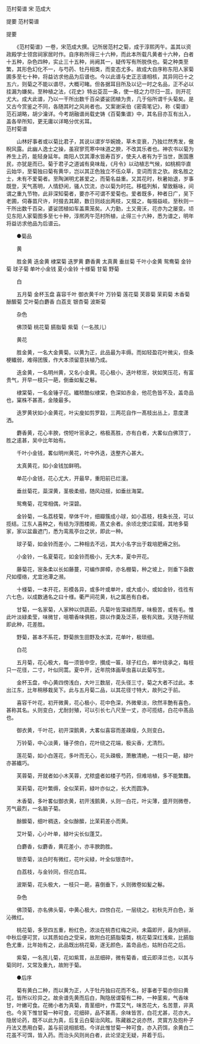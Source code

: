 范村菊谱 宋 范成大

提要
范村菊谱

提要

　　《范村菊谱》一卷，宋范成大撰。记所居范村之菊，成于淳熙丙午。盖其以资政殿学士领宫祠家居时作。自序称所得三十六种，而此本所载凡黄者十六种，白者十五种，杂色四种，实止三十五种，尚阙其一，疑传写有所脱佚也。菊之种类至繁，其形色幻化不一，与芍药、牡丹相类，而变态尤多。故成大自序称东阳人家菊圃多至七十种，将益访求他品为后谱也。今以此谱与史正志谱相核，其异同已十之五六，则菊之不能以谱尽，大概可睹。但各据耳目所及以记一时之名品，正不必以挂漏为嫌矣。至种植之法，《花史》特出芟蕊一条，使一枝之力尽归一蕊，则开花尤大。成大此谱，乃以一干所出数千百朵婆娑团植为贵，几于俗所谓千头菊矣。是又古今赏鉴之不同，各随其时之风尚者也。又案谢采伯《密斋笔记》，称《菊谱》范石湖略，胡少瀹详。今考胡融谱尚载史铸《百菊集谱》中，其名目亦互有出入，盖各举所知，更无庸以详略分优劣耳。  
范村菊谱

　　山林好事者或以菊比君子，其说以谓岁华婉娩，草木变衰，乃独烂然秀发，傲睨风露。此幽人逸士之操，虽寂寥荒寒中味道之腴，不改其乐者也。神农书以菊为养生上药，能轻身延年。南阳人饮其潭水皆寿百岁，使夫人者有为于当世，医国惠民，亦犹是而已。菊于君子之道诚有臭味哉，《月令》以动植志气候，如桃桐华直云始华，至菊独曰菊有黄华，岂以其正色独立不伍众草，变词而言之欤。故名胜之士，未有不爱菊者。至陶渊明尤甚爱之，而菊名益重。又其花时，秋暑始退，岁事既登，天气髙明，人情舒闲，骚人饮流，亦以菊为时花。移槛列斛，辇致觞咏，间谓之重九节物，此非深知菊者，要亦不可谓不爱菊也。爱者既多，种者日广，吴下老圃，伺春苗尺许，时掇去其颠，数日则歧出两枝，又掇之，每掇益岐。至秋则一干所出数千百朶，婆娑团植如车盖熏笼矣。人力勤，土又膏沃，花亦为之屡变。顷见东阳人家菊图多至七十种，淳熈丙午范村所植，止得三十六种，悉为谱之，明年将益访求他品为后谱云。 

　　●菊品 

　　黄 

　　胜金黄 迭金黄 棣棠菊 迭罗黄 麝香黄 太真黄 垂丝菊 千叶小金黄 鸳鸯菊 金铃菊 球子菊 单叶小金钱 夏小金铃 十様菊 甘菊 野菊 

　　白 

　　五月菊 金杯玉盘 喜容千叶 御衣黄千叶 万铃菊 莲花菊 芙蓉菊 茉莉菊 木香菊 酴醿菊 艾叶菊白麝香 白荔支 银杏菊 波斯菊 

　　杂色 

　　佛顶菊 桃花菊 臙脂菊 紫菊（一名孩儿） 

　　黄花 

　　胜金黄，一名大金黄菊。以黄为正，此品最为丰缛。而如轻盈花叶微尖，但条梗纎弱，难得团簇，作大本须留意扶植乃成。 

　　迭金黄，一名明州黄，又名小金黄。花心极小，迭叶秾宻，状如笑压花，有富贵气，开早一枝只一葩，倒垂如髪之鬈。 

　　棣棠菊，一名金锤子花。纎秾酷似棣棠，色深如赤金，他花色皆不及，盖竒品也，窠株不甚髙，金陵最多。 

　　迭罗黄状如小金黄花，叶尖廋如剪罗縠，三两花自作一髙枝出丛上，意度潇洒。 

　　麝香黄，花心丰腴，傍短叶宻承之，格极髙胜，亦有白者，大畧似白佛顶丁，胜之逺甚，吴中比年始有。 

　　千叶小金钱，畧似明州黄花，叶中外迭，迭整齐心甚大。 

　　太真黄花，如小金钱加鲜明。 

　　单花小金钱，花心尤大，开最早，重阳前已烂漫。 

　　垂丝菊花，蘂深黄，茎极柔细，随风动揺，如垂丝海棠。 

　　鸳鸯菊，花常相偶，叶深碧。 

　　金铃菊，一名荔枝菊，举体千叶，细瓣簇成小球，如小荔枝，枝条长茂，可以揽结。江东人喜种之，有结为浮图楼阁，髙丈余者。余顷北使过栾城，其地多菊家，家以盆盎遮门，悉为鸾鳯亭台之状，即此一种。 

　　球子菊，如金铃而差小，二种相去不远，其大小名字出于栽培肥瘠之别。 

　　小金铃，一名夏菊花，如金铃而极小，无大本，夏中开花。 

　　藤菊花，宻条柔以长如藤蔓，可编作屏幛，亦名棚菊，种之坡上，则垂下袅数尺如缨络，尤宜池潭之濒。 

　　十様菊，一本开花，形模各异，或多叶或单叶，或大或小，或如金铃，徃徃有六七色，以成数通名之曰十様。衢严间花黄，杭之属邑有白者。 

　　甘菊，一名家菊，人家种以供蔬茹，凡菊叶皆深緑而厚，味极苦，或有毛。惟此叶淡緑柔莹，味微甘，咀嚼香味俱胜，撷以作羮及泛茶，极有风致。天随子所赋即此种，花差胜。 

　　野菊，甚本不系花，野菊旅生田野及水滨，花单叶，极琐细。 

　　白花 

　　五月菊，花心极大，每一须皆中空，攅成一匾，球子红白，单叶绕承之，每枝只一花径，二寸，叶似同蒿。夏中开，近年院体画草虫喜以此菊写生。 

　　金杯玉盘，中心黄四傍浅白，大叶三数层，花头径三寸，菊之大者不过此。本出江东，比年稍移栽吴下。此与五月菊二品，以其花径寸特大，故列之于前。 

　　喜容千叶花，初开微黄，花心极小，花中色深，外微晕淡，欣然丰艶有喜色，甚称其名。乆则变白，尤耐封殖，可以引长七八尺至一丈，亦可揽结，白花中髙品也。 

　　御衣黄，千叶花，初开深鹅黄，大畧似喜容而差疎瘦，久则变白。 

　　万铃菊，中心淡黄，锤子傍白，花叶绕之花端，极尖香，尤清烈。

　　莲花菊，如小白莲花，多叶而无心，花头疎极，萧散清絶，一枝只一葩，緑叶亦甚纎巧。 

　　芙蓉菊，开就者如小木芙蓉，尤秾盛者如楼子芍药，但难培植，多不能繁橆。 

　　茉莉菊，花叶繁缛，全似茉莉，緑叶亦似之，长大而圆净。 

　　木香菊，多叶畧似御衣黄，初开浅鹅黄，乆则一白花，叶尖薄，盛开则微卷，芳气最烈，一名脑子菊。 

　　酴醿菊，细叶稠迭，全似酴醿，比茉莉差小而黄。 

　　艾叶菊，心小叶单，緑叶尖长似蓬艾。 

　　白麝香，似麝香，黄花差小，亦丰腴韵胜。 

　　银杏菊，淡白时有微红，花叶尖緑，叶全似银杏叶。 

　　白荔枝，与金铃同，但花白耳。 

　　波斯菊，花头极大，一枝只一葩，喜倒垂下，乆则微卷如髪之鬈。 

　　杂色 

　　佛顶菊，亦名佛头菊，中黄心极大，四傍白花，一层绕之。初秋先开白色，渐沁微红。 

　　桃花菊，多至四五重，粉红色，浓淡在桃杏红梅之间，未霜即开，最为妍丽，中秋后便可赏，以其质如白之受采，故附白花臙脂菊类，桃花菊深红浅紫，比臙脂色尤重，比年始有之，此品既出桃花菊，遂无颜色，盖竒品也，姑附白花之后。 

　　紫菊，一名孩儿菊，花如紫茸，丛茁细碎，微有菊香，或云即泽兰也，以其与菊同时，又常及重九，故附于菊。 

　　●后序 

　　菊有黄白二种，而以黄为正，人于牡丹独曰花而不名，好事者于菊亦但曰黄花，皆所以珍异之。故余谱先黄而后白，陶隐居谓菊有二种，一种茎紫，气香味甘，叶嫩可食。花微小者为真菊，青茎细叶，作蒿艾气，味苦花大，名苦薏，非真也。今吴下惟甘菊一种可食，花细碎，品不甚髙，余味皆苦，白花尤甚，花亦大。隐居论药，既不以此为真，后复云白菊治风眩。陈藏器之说亦然，灵寳方及抱朴子丹法又悉用白菊，盖与前说相抵牾。今详此惟甘菊一种可食，亦入药饵，余黄白二花虽不可饵，皆入药。而治头风则尚白者，此论坚定无疑，并着于后。  
　
